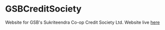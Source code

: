 # GSBCreditSociety
Website for GSB's Sukriteendra Co-op Credit Society Ltd.
Website live [here](https://sukriteendracreditsociety.netlify.app/)
